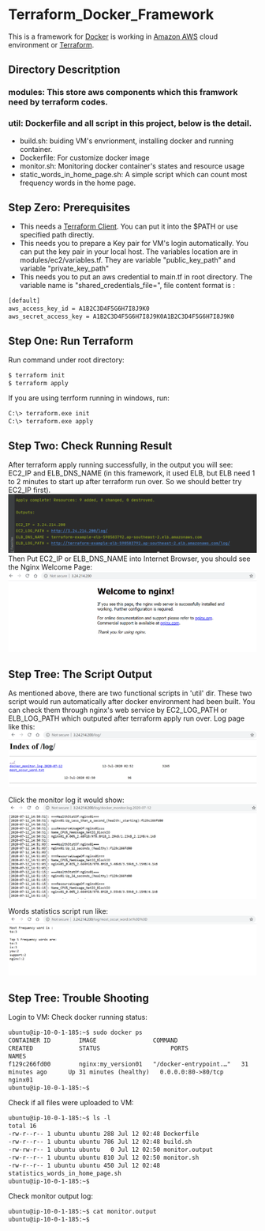 # Terraform_Docker_Framework
This is a framework for [Docker](https://www.docker.com/) is working in [Amazon AWS](https://aws.amazon.com/) cloud environment or [Terraform](https://www.terraform.io/). 

## Directory Descritption
### modules: This store aws components which this framwork need by terraform codes. 
### util: Dockerfile and all script in this project, below is the detail.
- build.sh: buiding VM's envrionment, installing docker and running container.
- Dockerfile: For customize docker image
- monitor.sh: Monitoring docker container's states and resource usage
- static_words_in_home_page.sh: A simple script which can count most frequency words in the home page.

## Step Zero: Prerequisites

- This needs a [Terraform Client](https://www.terraform.io/downloads.html). You can put it into the $PATH or use specified path directly.
- This needs you to prepare a Key pair for VM's login automatically. You can put the key pair in your local host. The variables location are in modules/ec2/variables.tf. They are variable "public_key_path" and variable "private_key_path" 
- This needs you to put an aws credential to main.tf in root directory. The variable name is "shared_credentials_file=", file content format is :
```
[default]
aws_access_key_id = A1B2C3D4F5G6H7I8J9K0
aws_secret_access_key = A1B2C3D4F5G6H7I8J9K0A1B2C3D4F5G6H7I8J9K0
```

## Step One: Run Terraform
Run command under root directory:
```
$ terraform init
$ terraform apply
```
If you are using terrform running in windows, run:
```
C:\> terraform.exe init
C:\> terraform.exe apply
```
## Step Two: Check Running Result
After terraform apply running successfully, in the output you will see: EC2_IP and ELB_DNS_NAME (in this framework, it used ELB, but ELB need 1 to 2 minutes to start up after terraform run over. So we should better try EC2_IP first). 
![Kiku](screenshot/terraform_output.png)
Then Put EC2_IP or ELB_DNS_NAME into Internet Browser, you should see the Nginx Welcome Page:
![Kiku](screenshot/homepage.png)



##  Step Tree: The Script Output
As mentioned above, there are two functional scripts in 'util' dir. These two script would run automatically after docker environment had been built. You can check them through nginx's web service by EC2_LOG_PATH or ELB_LOG_PATH which outputed after terraform apply run over. Log page like this:
![Kiku](screenshot/log_page.png)

Click the monitor log it would show:
![Kiku](screenshot/docker_monitor_logs.png)

Words statistics script run like:
![Kiku](screenshot/words_statistics.png)

##  Step Tree: Trouble Shooting
Login to VM:
Check docker running status:
```
ubuntu@ip-10-0-1-185:~$ sudo docker ps
CONTAINER ID        IMAGE                COMMAND                  CREATED             STATUS                    PORTS                NAMES
f129c266fd00        nginx:my_version01   "/docker-entrypoint.…"   31 minutes ago      Up 31 minutes (healthy)   0.0.0.0:80->80/tcp   nginx01
ubuntu@ip-10-0-1-185:~$ 
```
Check if all files were uploaded to VM:
```
ubuntu@ip-10-0-1-185:~$ ls -l
total 16
-rw-r--r-- 1 ubuntu ubuntu 288 Jul 12 02:48 Dockerfile
-rw-r--r-- 1 ubuntu ubuntu 786 Jul 12 02:48 build.sh
-rw-rw-r-- 1 ubuntu ubuntu   0 Jul 12 02:50 monitor.output
-rw-r--r-- 1 ubuntu ubuntu 810 Jul 12 02:50 monitor.sh
-rw-r--r-- 1 ubuntu ubuntu 450 Jul 12 02:48 statistics_words_in_home_page.sh
ubuntu@ip-10-0-1-185:~$
```

Check monitor output log:
```
ubuntu@ip-10-0-1-185:~$ cat monitor.output 
ubuntu@ip-10-0-1-185:~$ 
```

